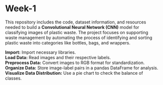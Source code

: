 # Week-1
This repository includes the code, dataset information, and resources needed to build a **Convolutional Neural Network (CNN)** model for classifying images of plastic waste. The project focuses on supporting waste management by automating the process of identifying and sorting plastic waste into categories like bottles, bags, and wrappers.

**Import:** Import necessary libraries.<br>
**Load Data:** Read images and their respective labels.<br>
**Preprocess Data:** Convert images to RGB format for standardization.<br>
**Organize Data:** Store image-label pairs in a pandas DataFrame for analysis.<br>
**Visualize Data Distribution:** Use a pie chart to check the balance of classes.<br>
